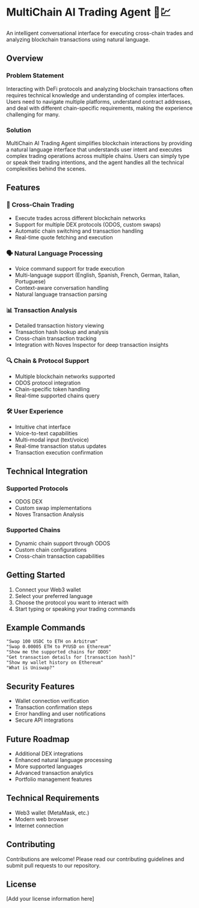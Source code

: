 # MultiChain AI Trading Agent 🤖💹

An intelligent conversational interface for executing cross-chain trades and analyzing blockchain transactions using natural language.

## Overview

### Problem Statement
Interacting with DeFi protocols and analyzing blockchain transactions often requires technical knowledge and understanding of complex interfaces. Users need to navigate multiple platforms, understand contract addresses, and deal with different chain-specific requirements, making the experience challenging for many.

### Solution
MultiChain AI Trading Agent simplifies blockchain interactions by providing a natural language interface that understands user intent and executes complex trading operations across multiple chains. Users can simply type or speak their trading intentions, and the agent handles all the technical complexities behind the scenes.

## Features

### 🔄 Cross-Chain Trading
- Execute trades across different blockchain networks
- Support for multiple DEX protocols (ODOS, custom swaps)
- Automatic chain switching and transaction handling
- Real-time quote fetching and execution

### 🗣️ Natural Language Processing
- Voice command support for trade execution
- Multi-language support (English, Spanish, French, German, Italian, Portuguese)
- Context-aware conversation handling
- Natural language transaction parsing

### 📊 Transaction Analysis
- Detailed transaction history viewing
- Transaction hash lookup and analysis
- Cross-chain transaction tracking
- Integration with Noves Inspector for deep transaction insights

### 🔍 Chain & Protocol Support
- Multiple blockchain networks supported
- ODOS protocol integration
- Chain-specific token handling
- Real-time supported chains query

### 🛠️ User Experience
- Intuitive chat interface
- Voice-to-text capabilities
- Multi-modal input (text/voice)
- Real-time transaction status updates
- Transaction execution confirmation

## Technical Integration

### Supported Protocols
- ODOS DEX
- Custom swap implementations
- Noves Transaction Analysis

### Supported Chains
- Dynamic chain support through ODOS
- Custom chain configurations
- Cross-chain transaction capabilities

## Getting Started

1. Connect your Web3 wallet
2. Select your preferred language
3. Choose the protocol you want to interact with
4. Start typing or speaking your trading commands

## Example Commands

```
"Swap 100 USDC to ETH on Arbitrum"
"Swap 0.00005 ETH to PYUSD on Ethereum"
"Show me the supported chains for ODOS"
"Get transaction details for [transaction hash]"
"Show my wallet history on Ethereum"
"What is Uniswap?"
```

## Security Features
- Wallet connection verification
- Transaction confirmation steps
- Error handling and user notifications
- Secure API integrations

## Future Roadmap
- Additional DEX integrations
- Enhanced natural language processing
- More supported languages
- Advanced transaction analytics
- Portfolio management features

## Technical Requirements
- Web3 wallet (MetaMask, etc.)
- Modern web browser
- Internet connection

## Contributing
Contributions are welcome! Please read our contributing guidelines and submit pull requests to our repository.

## License
[Add your license information here]
